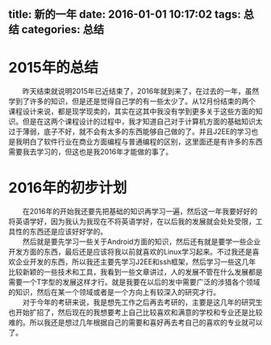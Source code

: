 title: 新的一年
date: 2016-01-01 10:17:02
tags: 总结
categories: 总结
---
# 2015年的总结
　　昨天结束就说明2015年已近结束了，2016年就到来了，在过去的一年，虽然学到了许多的知识，但是还是觉得自己学的有一些太少了。从12月份结束的两个课程设计来说，都是现学现卖的，其实在这其中我没有学到更多关于这些方面的知识。但是在这两个课程设计的过程中，我才知道自己对于计算机方面的基础知识太过于薄弱，底子不好，就不会有太多的东西能够自己做的了。并且J2EE的学习也是我明白了软件行业在商业方面编程与普通编程的区别，这里面还是有许多的东西需要我去学习的，但这也是我2016年才能做的事了。

# 2016年的初步计划
　　在2016年的开始我还要先把基础的知识再学习一遍，然后这一年我要好好的将英语学好，因为我认为我现在不将英语学好，在以后我的发展就会处处受限，工具性的东西还是应该好好学的。  
　　然后就是要先学习一些关于Android方面的知识，然后还有就是要学一些企业开发方面的东西，最后还是应该将我以前就喜欢的Linux学习起来。不过我还是喜欢企业开发的东西，所以我还主要先学习J2EE和ssh框架，然后学习一些这几年比较新颖的一些技术和工具，我看到一些文章讲过，人的发展不管在什么发展都是需要一个T字型的发展这样才行。就是我要在以后的发中需要广泛的涉猎各个领域的知识，然后在某一个领域或者是一个方向上有较深入的研究才行。  
　　对于今年的考研来说，我是想先工作之后再去考研的，主要是这几年的研究生也开始扩招了，然后现在的我想要考上自己比较喜欢和满意的学校和专业还是比较难的。所以我还是想过几年根据自己的需要和喜好再去考自己的喜欢的专业就可以了。

